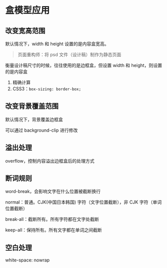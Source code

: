 # 盒模型应用

## 改变宽高范围

默认情况下，width 和 height 设置的是内容盒宽高。

> 页面重构师：将 psd 文件（设计稿）制作为静态页面

衡量设计稿尺寸的时候，往往使用的是边框盒，但设置 width 和 height，则设置的是内容盒

1. 精确计算
2. CSS3：`box-sizing: border-box;`

## 改变背景覆盖范围

默认情况下，背景覆盖边框盒

可以通过 background-clip 进行修改

## 溢出处理

overflow，控制内容溢出边框盒后的处理方式

## 断词规则

word-break，会影响文字在什么位置被截断换行

normal：普通。CJK(中国日本韩国) 字符（文字位置截断），非 CJK 字符（单词位置截断）

break-all：截断所有。所有字符都在文字处截断

keep-all：保持所有。所有文字都在单词之间截断

## 空白处理

white-space: nowrap
